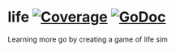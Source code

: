 # life [![Coverage](http://gocover.io/_badge/github.com/hokiegeek/life?0)](http://gocover.io/github.com/hokiegeek/life) [![GoDoc](http://godoc.org/github.com/hokiegeek/life?status.png)](http://godoc.org/github.com/hokiegeek/life)
Learning more go by creating a game of life sim
